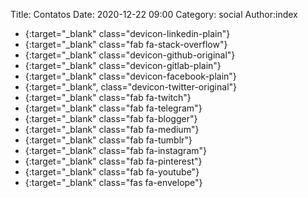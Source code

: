 Title: Contatos
Date: 2020-12-22 09:00
Category: social
Author:index

- [](https://www.linkedin.com/in/perceu-bertoletti/){:target="_blank" class="devicon-linkedin-plain"}
- [](https://pt.stackoverflow.com/users/118700/perceu-bertoletti){:target="_blank" class="fab fa-stack-overflow"}
- [](https://github.com/Perceu){:target="_blank" class="devicon-github-original"}
- [](https://gitlab.com/perceu){:target="_blank" class="devicon-gitlab-plain"}
- [](https://www.facebook.com/PerceuB/){:target="_blank" class="devicon-facebook-plain"}
- [](https://twitter.com/PerceuB){:target="_blank", class="devicon-twitter-original"}
- [](https://www.twitch.tv/perceubertoletti){:target="_blank" class="fab fa-twitch"}
- [](https://t.me/PerceuBertoletti){:target="_blank" class="fab fa-telegram"}
- [](https://perceubertoletti.blogspot.com/){:target="_blank" class="fab fa-blogger"}
- [](https://medium.com/@perceubertoletti){:target="_blank" class="fab fa-medium"}
- [](https://perceubertoletti.tumblr.com/){:target="_blank" class="fab fa-tumblr"}
- [](https://www.instagram.com/perceubertoletti/){:target="_blank" class="fab fa-instagram"}
- [](https://br.pinterest.com/perceubertoletti/){:target="_blank" class="fab fa-pinterest"}
- [](https://www.youtube.com/c/PerceuBertoletti){:target="_blank" class="fab fa-youtube"}
- [](mailto:perceubertoletti@gmail.com){:target="_blank" class="fas fa-envelope"}